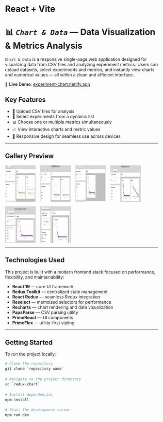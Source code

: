 # React + Vite

# 📊 _`Chart & Data`_ — Data Visualization & Metrics Analysis

`Chart & Data` is a responsive single-page web application designed for visualizing data from CSV files and analyzing experiment metrics. Users can upload datasets, select experiments and metrics, and instantly view charts and numerical values — all within a clean and efficient interface.

🔗 **Live Demo**: [experiment-chart.netlify.app](https://experiment-chart.netlify.app)

## Key Features

- 📂 Upload CSV files for analysis
- 🧪 Select experiments from a dynamic list
- 📊 Choose one or multiple metrics simultaneously
- 📈 View interactive charts and metric values
- 📱 Responsive design for seamless use across devices

---

## Gallery Preview

<div style="display: flex; flex-wrap: wrap; gap: 15px;">
  <img src="./src/assets/screen/photo-1.jpg" width="20%" height="120px"  object-fit: cover; alt="photo-1"/>
  <img src="./src/assets/screen/photo-2.jpg" width="20%" height="120px"  object-fit: cover; alt="photo-2"/>
  <img src="./src/assets/screen/photo-3.jpg" width="20%" height="120px"  object-fit: cover; alt="photo-3"/>
  <img src="./src/assets/screen/photo-4.jpg" width="20%" height="120px"  object-fit: cover; alt="photo-4"/>
  <img src="./src/assets/screen/photo-5.jpg" width="20%" height="120px"  object-fit: cover; alt="photo-5"/>
  <img src="./src/assets/screen/photo-6.jpg" width="20%" height="120px"  object-fit: cover; alt="photo-6"/>
</div>

---

## Technologies Used

This project is built with a modern frontend stack focused on performance, flexibility, and maintainability:

- **React 19** — core UI framework
- **Redux Toolkit** — centralized state management
- **React Redux** — seamless Redux integration
- **Reselect** — memoized selectors for performance
- **Recharts** — chart rendering and data visualization
- **PapaParse** — CSV parsing utility
- **PrimeReact** — UI components
- **PrimeFlex** — utility-first styling

---

## Getting Started

To run the project locally:

```bash
# Clone the repository
git clone `repository name`

# Navigate to the project directory
cd `redux-chart`

# Install dependencies
npm install

# Start the development server
npm run dev
```
